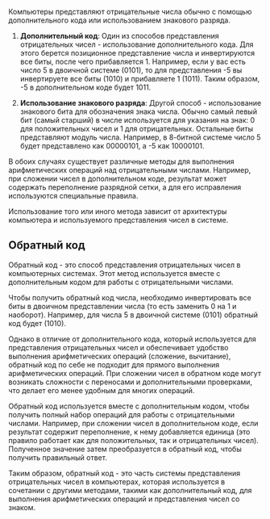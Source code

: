 Компьютеры представляют отрицательные числа обычно с помощью дополнительного кода или использованием знакового разряда.

1. **Дополнительный код**: Один из способов представления отрицательных чисел - использование дополнительного кода. Для этого берется позиционное представление числа и инвертируются все биты, после чего прибавляется 1. Например, если у вас есть число 5 в двоичной системе (0101), то для представления -5 вы инвертируете все биты (1010) и прибавляете 1 (1011). Таким образом, -5 в дополнительном коде будет 1011.

2. **Использование знакового разряда**: Другой способ - использование знакового бита для обозначения знака числа. Обычно самый левый бит (самый старший) в числе используется для указания на знак: 0 для положительных чисел и 1 для отрицательных. Остальные биты представляют модуль числа. Например, в 8-битной системе число 5 будет представлено как 00000101, а -5 как 10000101.

В обоих случаях существует различные методы для выполнения арифметических операций над отрицательными числами. Например, при сложении чисел в дополнительном коде, результат может содержать переполнение разрядной сетки, а для его исправления используются специальные правила.

Использование того или иного метода зависит от архитектуры компьютера и используемого представления чисел в системе.

## Обратный код
Обратный код - это способ представления отрицательных чисел в компьютерных системах. Этот метод используется вместе с дополнительным кодом для работы с отрицательными числами.

Чтобы получить обратный код числа, необходимо инвертировать все биты в двоичном представлении числа (то есть заменить 0 на 1 и наоборот). Например, для числа 5 в двоичной системе (0101) обратный код будет (1010).

Однако в отличие от дополнительного кода, который используется для представления отрицательных чисел и обеспечивает удобство выполнения арифметических операций (сложение, вычитание), обратный код по себе не подходит для прямого выполнения арифметических операций. При сложении чисел в обратном коде могут возникать сложности с переносами и дополнительными проверками, что делает его менее удобным для многих операций.

Обратный код используется вместе с дополнительным кодом, чтобы получить полный набор операций для работы с отрицательными числами. Например, при сложении чисел в дополнительном коде, если результат содержит переполнение, к нему добавляется единица (это правило работает как для положительных, так и отрицательных чисел). Полученное значение затем преобразуется в обратный код, чтобы получить правильный ответ.

Таким образом, обратный код - это часть системы представления отрицательных чисел в компьютерах, которая используется в сочетании с другими методами, такими как дополнительный код, для выполнения арифметических операций и представления чисел со знаком.